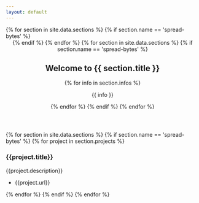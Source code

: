```yaml
---
layout: default
---
```

<!-- Main -->
<div id="main" class="wrapper style1">
    <div class="container">
        {% for section in site.data.sections %}
            {% if section.name == 'spread-bytes' %}
                <header class="major major-{{section.color}}">      
            {% endif %}
        {% endfor %}
            {% for section in site.data.sections %}
                {% if section.name == 'spread-bytes' %}
                    <h2>Welcome to {{ section.title }}</h2>
                    {% for info in section.infos %}
                        <p>{{ info }}</p>
                    {% endfor %}        
                {% endif %}
            {% endfor %}
        </header>
        <section class="box alt special">
            <div class="row uniform">
            {% for section in site.data.sections %}
                {% if section.name == 'spread-bytes' %}
                    {% for project in section.projects %}
                        <section class="4u 6u(medium) 12u$(xsmall)">
                            <span class="icon alt major {{project.icon}}"></span>
                            <h3>{{project.title}}</h3>
                            <p>{{project.description}}</p>
                            <ul class="actions">
                                <li>{{project.url}}</li>
                            </ul>
                        </section>
                    {% endfor %}        
                {% endif %}
            {% endfor %}
            </div>
        </section>
    </div>
</div>